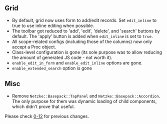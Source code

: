 ## Grid
* By default, grid now uses form to add/edit records. Set `edit_inline` to true to use inline editing when possible.
* The toolbar got reduced to 'add', 'edit', 'delete', and 'search' buttons by default. The 'apply' button is added when
  `edit_inline` is set to `true`.
* All scope-related configs (including those of the columns) now only accept a Proc object.
* Class-level configuration is gone (its sole purpose was to allow reducing the amount of generated JS code - not worth it).
* `enable_edit_in_form` and `enable_edit_inline` options are gone.
* `enable_extended_search` option is gone

## Misc
* Remove `Netzke::Basepack::TapPanel` and `Netzke::Basepack::Accordion`. The only purpose for them was dynamic loading
    of child components, which didn't prove that useful.

Please check [0-12](https://github.com/netzke/netzke-basepack/blob/0-12/CHANGELOG.md) for previous changes.
